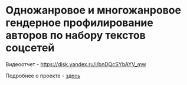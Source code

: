 # Одножанровое и многожанровое гендерное профилирование авторов по набору текстов соцсетей

Видеоотчет - https://disk.yandex.ru/i/bnDQcSYbAYV_mw

Подробнее о проекте - [здесь](https://paper.dropbox.com/doc/Gender-Profiling-in-Social-Network--BP2ohluKRa02VZ1Ob0MZjSuxAg-SMGmfj5PZC3b9P9Uvx6jm)
